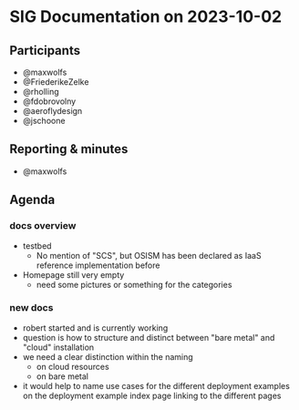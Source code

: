 # SIG Documentation on 2023-10-02

## Participants

* @maxwolfs
* @FriederikeZelke
* @rholling
* @fdobrovolny
* @aeroflydesign
* @jschoone

## Reporting & minutes

* @maxwolfs

## Agenda

### docs overview

* testbed
  * No mention of "SCS", but OSISM has been declared as IaaS reference implementation before
* Homepage still very empty
  * need some pictures or something for the categories

### new docs

* robert started and is currently working
* question is how to structure and distinct between "bare metal" and "cloud" installation
* we need a clear distinction within the naming
  * on cloud resources
  * on bare metal
* it would help to name use cases for the different deployment examples on the deployment example index page linking to the different pages
